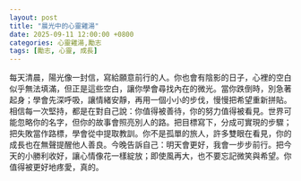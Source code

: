 ```yaml
---
layout: post
title: "晨光中的心靈雞湯"
date: 2025-09-11 12:00:00 +0800
categories: 心靈雞湯,勵志
tags: [勵志, 心靈, 成長]
---
```


每天清晨，陽光像一封信，寫給願意前行的人。你也會有陰影的日子，心裡的空白似乎無法填滿，但正是這些空白，讓你學會尋找內在的微光。當你跌倒時，別急著起身；學會先深呼吸，讓情緒安靜，再用一個小小的步伐，慢慢把希望重新拼貼。相信每一次堅持，都是在對自己說：你值得被善待，你的努力值得被看見。世界可能忽略你的名字，但你的故事會照亮別人的路。把目標寫下，分成可實現的步驟；把失敗當作路標，學會從中提取教訓。你不是孤單的旅人，許多雙眼在看見，你的成長也在無聲提醒他人善良。今晚告訴自己：明天會更好，我會一步步前行。把今天的小勝利收好，讓心情像花一樣綻放；即使風再大，也不要忘記微笑與希望。你值得被更好地疼愛，真的。